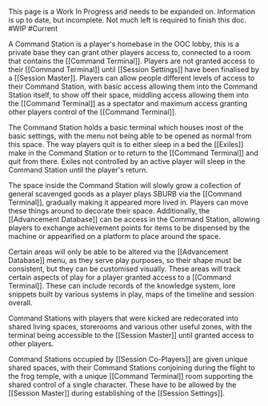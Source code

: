
This page is a Work In Progress and needs to be expanded on. Information is up to date, but incomplete. Not much left is required to finish this doc. #WIP #Current 

A Command Station is a player's homebase in the OOC lobby, this is a private base they can grant other players access to, connected to a room that contains the [[Command Terminal]]. Players are not granted access to their [[Command Terminal]] until [[Session Settings]] have been finalised by a [[Session Master]]. Players can allow people different levels of access to their  Command Station, with basic access allowing them into the Command Station itself, to show off their space, middling access allowing them into the [[Command Terminal]] as a spectator and maximum access granting other players control of the [[Command Terminal]].

The Command Station holds a basic terminal which houses most of the basic settings, with the menu not being able to be opened as normal from this space. The way players quit is to either sleep in a bed the [[Exiles]] make in the Command Station or to return to the [[Command Terminal]] and quit from there. Exiles not controlled by an active player will sleep in the Command Station until the player's return.

The space inside the Command Station will slowly grow a collection of general scavenged goods as a player plays SBURB via the [[Command Terminal]], gradually making it appeared more lived in. Players can move these things around to decorate their space. Additionally, the [[Advancement Database]] can be access in the Command Station, allowing players to exchange achievement points for items to be dispensed by the machine or appearified on a platform to place around the space.

Certain areas will only be able to be altered via the [[Advancement Database]] menu, as they serve play purposes, so their shape must be consistent, but they can be customised visually. These areas will track certain aspects of play for a player granted access to a [[Command Terminal]]. These can include records of the knowledge system, lore snippets built by various systems in play, maps of the timeline and session overall.

Command Stations with players that were kicked are redecorated into shared living spaces, storerooms and various other useful zones, with the terminal being accessible to the [[Session Master]] until granted access to other players.

Command Stations occupied by [[Session Co-Players]] are given unique shared spaces, with their Command Stations conjoining during the flight to the frog temple, with a unique [[Command Terminal]] room supporting the shared control of a single character. These have to be allowed by the [[Session Master]] during establishing of the [[Session Settings]]. 
